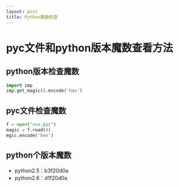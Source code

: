 ```yaml
---
layout: post
title: Python魔数检查
---
```

# pyc文件和python版本魔数查看方法

## python版本检查魔数

```python
import imp
imp.get_magic().encode('hex')
```

## pyc文件检查魔数

```python
f = open("xxx.pyc")
magic = f.read(4)
mgic.encode('hex')
```

## python个版本魔数

- python2.5：b3f20d0a
- python2.6：d1f20d0a